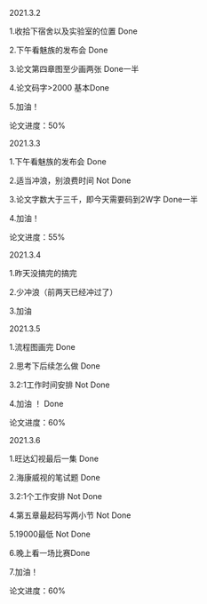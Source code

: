 2021.3.2

1.收拾下宿舍以及实验室的位置	Done

2.下午看魅族的发布会	Done

3.论文第四章图至少画两张	Done一半

4.论文码字>2000	基本Done

5.加油！

论文进度：50%

2021.3.3

1.下午看魅族的发布会	Done

2.适当冲浪，别浪费时间	Not Done

3.论文字数大于三千，即今天需要码到2W字 Done一半

4.加油！

论文进度：55%

2021.3.4

1.昨天没搞完的搞完

2.少冲浪（前两天已经冲过了）

3.加油

2021.3.5

1.流程图画完	Done

2.思考下后续怎么做	Done

3.2:1工作时间安排	Not Done

4.加油 ！	Done

论文进度：60%

2021.3.6

1.旺达幻视最后一集	Done

2.海康威视的笔试题	Done

3.2:1个工作安排	Not Done

4.第五章最起码写两小节	Not Done 

5.19000最低 Not Done 

6.晚上看一场比赛Done

7.加油！

论文进度：60%